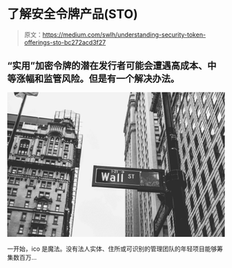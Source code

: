# 了解安全令牌产品(STO)

> 原文：<https://medium.com/swlh/understanding-security-token-offerings-sto-bc272acd3f27>

## “实用”加密令牌的潜在发行者可能会遭遇高成本、中等涨幅和监管风险。但是有一个解决办法。

![](img/c3449a4ba7a9e3048691ec031faf90ce.png)

一开始，ico 是魔法。没有法人实体、住所或可识别的管理团队的年轻项目能够筹集数百万…